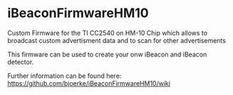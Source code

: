 iBeaconFirmwareHM10
===================

Custom Firmware for the TI CC2540 on HM-10 Chip which allows to broadcast custom advertisment data and to scan for other advertisements

This firmware can be used to create your onw iBeacon and iBeacon detector.


Further information can be found here:
  https://github.com/bjoerke/iBeaconFirmwareHM10/wiki
